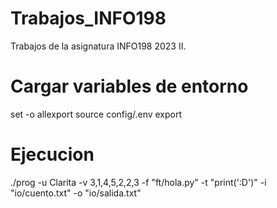 # Trabajos_INFO198

Trabajos de la asignatura INFO198 2023 II.

# Cargar variables de entorno

set -o allexport
source config/.env
export


# Ejecucion

./prog -u Clarita -v 3,1,4,5,2,2,3 -f "ft/hola.py" -t "print(':D')" -i "io/cuento.txt" -o "io/salida.txt"

